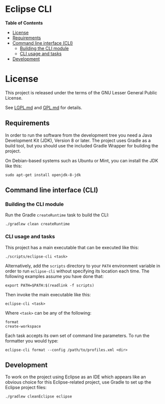 # Eclipse CLI

**Table of Contents**
* [License](#license)
* [Requirements](#requirements)
* [Command line interface (CLI)](#command-line-interface-cli)
    * [Building the CLI module](#building-the-cli-module)
    * [CLI usage and tasks](#cli-usage-and-tasks)
* [Development](#development)

# License

This project is released under the terms of the GNU Lesser General Public
License.

See  [LGPL.md](LGPL.md) and [GPL.md](GPL.md) for details.

## Requirements

In order to run the software from the development tree you need a Java
Development Kit (JDK), Version 8 or later. The project uses Gradle as a
build tool, but you should use the included Gradle Wrapper for building
the project.

On Debian-based systems such as Ubuntu or Mint, you can install the JDK
like this:

    sudo apt-get install openjdk-8-jdk

## Command line interface (CLI)

### Building the CLI module

Run the Gradle `createRuntime` task to build the CLI:

    ./gradlew clean createRuntime

### CLI usage and tasks

This project has a main executable that can be executed like this:

    ./scripts/eclipse-cli <task>

Alternatively, add the `scripts` directory to your `PATH` environment
variable in order to run `eclipse-cli` without specifying its location
each time. The following examples assume you have done that:

    export PATH=$PATH:$(readlink -f scripts)

Then invoke the main executable like this:

    eclipse-cli <task>

Where `<task>` can be any of the following:

    format
    create-workspace

Each task accepts its own set of command line parameters. To run the formatter
you would type:

    eclipse-cli format --config /path/to/profiles.xml <dir>

## Development

To work on the project using Eclipse as an IDE which appears like an obvious
choice for this Eclipse-related project, use Gradle to set up the Eclipse
project files:

    ./gradlew cleanEclipse eclipse

